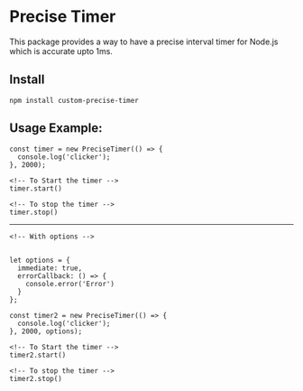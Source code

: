 # Precise Timer
This package provides a way to have a precise interval timer for Node.js which is accurate upto 1ms.

## Install
    npm install custom-precise-timer

## Usage Example:

    const timer = new PreciseTimer(() => {
      console.log('clicker');
    }, 2000);

    <!-- To Start the timer -->
    timer.start()

    <!-- To stop the timer -->
    timer.stop()

------------------------

    <!-- With options -->


    let options = { 
      immediate: true,
      errorCallback: () => {
        console.error('Error')
      }
    };

    const timer2 = new PreciseTimer(() => {
      console.log('clicker');
    }, 2000, options);

    <!-- To Start the timer -->
    timer2.start()

    <!-- To stop the timer -->
    timer2.stop()


